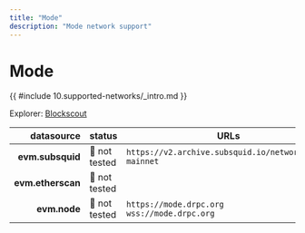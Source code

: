 ```yaml
---
title: "Mode"
description: "Mode network support"
---
```


<!-- markdownlint-disable single-h1 heading-increment no-inline-html -->

# Mode

{{ #include 10.supported-networks/_intro.md }}

Explorer: [Blockscout](https://explorer.mode.network/)

|        datasource | status        | URLs                           |
| -----------------:|:------------- | ------------------------------ |
|  **evm.subsquid** | 🤔 not tested | `https://v2.archive.subsquid.io/network/mode-mainnet`  |
| **evm.etherscan** | 🤔 not tested |                                                        |
|      **evm.node** | 🤔 not tested | `https://mode.drpc.org` <br> `wss://mode.drpc.org`     |
